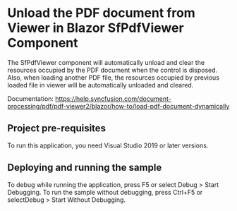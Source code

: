 # Unload the PDF document from Viewer in Blazor SfPdfViewer Component
The SfPdfViewer component will automatically unload and clear the resources occupied by the PDF document when the control is disposed. Also, when loading another PDF file, the resources occupied by previous loaded file in viewer will be automatically unloaded and cleared.

Documentation: https://help.syncfusion.com/document-processing/pdf/pdf-viewer2/blazor/how-to/load-pdf-document-dynamically

## Project pre-requisites
To run this application, you need Visual Studio 2019 or later versions.

## Deploying and running the sample
To debug while running the application, press F5 or select Debug > Start Debugging. To run the sample without debugging, press Ctrl+F5 or selectDebug > Start Without Debugging.